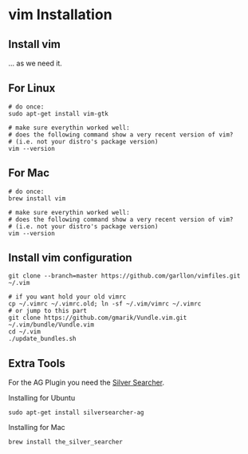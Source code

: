 vim Installation
==
Install vim
---
... as we need it.

For Linux
-----

```
# do once:
sudo apt-get install vim-gtk

# make sure everythin worked well:
# does the following command show a very recent version of vim?
# (i.e. not your distro's package version)
vim --version
```

For Mac
-----

```
# do once:
brew install vim

# make sure everythin worked well:
# does the following command show a very recent version of vim?
# (i.e. not your distro's package version)
vim --version
```

Install vim configuration
---

```
git clone --branch=master https://github.com/garllon/vimfiles.git ~/.vim

# if you want hold your old vimrc
cp ~/.vimrc ~/.vimrc.old; ln -sf ~/.vim/vimrc ~/.vimrc
# or jump to this part
git clone https://github.com/gmarik/Vundle.vim.git ~/.vim/bundle/Vundle.vim
cd ~/.vim
./update_bundles.sh
```

Extra Tools
---

For the AG Plugin you need the [Silver Searcher](https://github.com/ggreer/the_silver_searcher).

Installing for Ubuntu
```
sudo apt-get install silversearcher-ag
```

Installing for Mac
```
brew install the_silver_searcher
```

